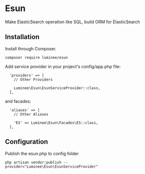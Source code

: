 # Esun
Make ElasticSearch operation like SQL, build ORM for ElasticSearch

## Installation

Install through Composer.

```
composer require luminee/esun
```

Add service provider in your project's config/app.php file:
```
  'providers' => [
    // Other Providers

    Luminee\Esun\EsunServiceProvider::class,
  ],
```
and facades:
```
  'aliases' => [
    // Other Aliases

    'ES' => Luminee\Esun\Facades\ES::class,
  ],
```

## Configuration

Publish the esun.php to config folder
```
php artisan vendor:publish --provider="Luminee\Esun\EsunServiceProvider"
```
